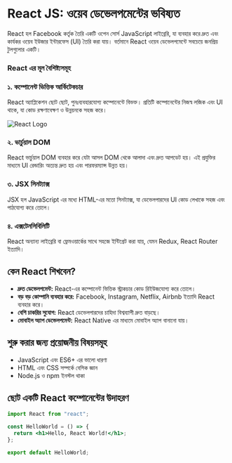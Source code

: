 # React JS: ওয়েব ডেভেলপমেন্টের ভবিষ্যত

React হল Facebook কর্তৃক তৈরি একটি ওপেন সোর্স JavaScript লাইব্রেরি, যা ব্যবহার করে দ্রুত এবং কার্যকর ওয়েব ইউজার ইন্টারফেস (UI) তৈরি করা যায়। বর্তমানে React ওয়েব ডেভেলপমেন্টে সবচেয়ে জনপ্রিয় টুলগুলোর একটি।

### React এর মূল বৈশিষ্ট্যসমূহ

### ১. কম্পোনেন্ট ভিত্তিক আর্কিটেকচার  
React অ্যাপ্লিকেশন ছোট ছোট, পুনঃব্যবহারযোগ্য কম্পোনেন্টে বিভক্ত। প্রতিটি কম্পোনেন্টের নিজস্ব লজিক এবং UI থাকে, যা কোড রক্ষণাবেক্ষণ ও উন্নয়নকে সহজ করে।



![React Logo](https://i.ibb.co/0jDhXSRn/react.png)


### ২. ভার্চুয়াল DOM  
React ভার্চুয়াল DOM ব্যবহার করে যেটা আসল DOM থেকে আলাদা এবং দ্রুত আপডেট হয়। এই প্রযুক্তির মাধ্যমে UI রেন্ডারিং অত্যন্ত দ্রুত হয় এবং পারফরম্যান্স উন্নত হয়।

### ৩. JSX সিনট্যাক্স  
JSX হল JavaScript এর মধ্যে HTML-এর মতো সিনট্যাক্স, যা ডেভেলপারদের UI কোড লেখাকে সহজ এবং পাঠযোগ্য করে তোলে।

### ৪. এক্সটেনসিবিলিটি  
React অন্যান্য লাইব্রেরি বা ফ্রেমওয়ার্কের সাথে সহজে ইন্টিগ্রেট করা যায়, যেমন Redux, React Router ইত্যাদি।

## কেন React শিখবেন?

- **দ্রুত ডেভেলপমেন্ট:** React-এর কম্পোনেন্ট ভিত্তিক স্ট্রাকচার কোড রিইউজযোগ্য করে তোলে।  
- **বড় বড় কোম্পানি ব্যবহার করে:** Facebook, Instagram, Netflix, Airbnb ইত্যাদি React ব্যবহার করে।  
- **বেশি চাকরির সুযোগ:** React ডেভেলপারদের চাহিদা বিশ্বব্যাপী দ্রুত বাড়ছে।  
- **মোবাইল অ্যাপ ডেভেলপমেন্ট:** React Native এর মাধ্যমে মোবাইল অ্যাপ বানানো যায়।

## শুরু করার জন্য প্রয়োজনীয় বিষয়সমূহ

- JavaScript এবং ES6+ এর ভালো ধারণা  
- HTML এবং CSS সম্পর্কে বেসিক জ্ঞান  
- Node.js ও npm ইনস্টল থাকা  

## ছোট একটি React কম্পোনেন্টের উদাহরণ

```jsx
import React from "react";

const HelloWorld = () => {
  return <h1>Hello, React World!</h1>;
};

export default HelloWorld;
